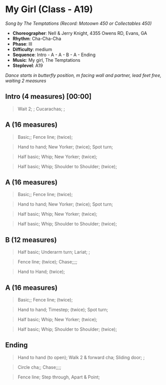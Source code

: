 # My Girl (Class - A19)
*Song by The Temptations (Record: Motoown 450 or Collectables 450)*

* **Choreographer**: Nell & Jerry Knight, 4355 Owens RD, Evans, GA
* **Rhythm**: Cha-Cha-Cha
* **Phase**: III
* **Difficulty**: medium
* **Sequence**: Intro - A - A - B - A - Ending
* **Music**: My girl, The Temptations
* **Steplevel**: A19

*Dance starts in butterfly position, m facing wall and partner, lead feet free, waiting 2 measures*

## Intro (4 measures) [00:00]

> Wait 2; ; Cucarachas; ;

## A (16 measures)

> Basic;; Fence line; (twice);

> Hand to hand; New Yorker; (twice); Spot turn;

> Half basic; Whip; New Yorker; (twice);

> Half basic; Whip; Shoulder to Shoulder; (twice);

## A (16 measures)

> Basic;; Fence line; (twice);

> Hand to hand; New Yorker; (twice); Spot turn;

> Half basic; Whip; New Yorker; (twice);

> Half basic; Whip; Shoulder to Shoulder; (twice);

## B (12 measures)

> Half basic; Underarm turn; Lariat; ;

> Fence line; (twice); Chase;;;;

> Hand to Hand; (twice);

## A (16 measures)

> Basic;; Fence line; (twice);

> Hand to hand; Timestep; (twice); Spot turn;

> Half basic; Whip; New Yorker; (twice);

> Half basic; Whip; Shoulder to Shoulder; (twice);

## Ending

> Hand to hand (to open); Walk 2 & forward cha; Sliding door; ;

> Circle cha;; Chase;;;;

> Fence line; Step through, Apart & Point;
